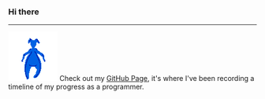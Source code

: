 ### Hi there
***
 ![Mr.WiggleBum](blue.gif)
Check out my [GitHub Page](https://vertfromage.github.io./), it's where I've been recording a timeline of my progress as a programmer. 



<!--
**Vertfromage/Vertfromage** is a ✨ _special_ ✨ repository because its `README.md` (this file) appears on your GitHub profile.

Here are some ideas to get you started:

- 🔭 I’m currently working on ...
- 🌱 I’m currently learning ...
- 👯 I’m looking to collaborate on ...
- 🤔 I’m looking for help with ...
- 💬 Ask me about ...
- 📫 How to reach me: ...
- 😄 Pronouns: ...
- ⚡ Fun fact: ...
-->
